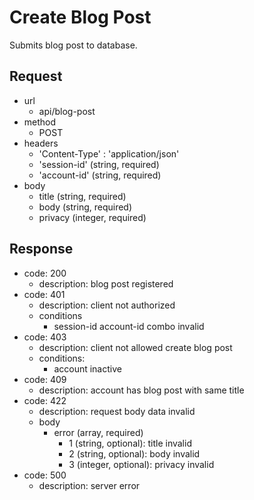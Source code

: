 # Create Blog Post
Submits blog post to database.

## Request
- url
  - api/blog-post
- method
  - POST
- headers
  - 'Content-Type' : 'application/json'
  - 'session-id' (string, required)
  - 'account-id' (string, required)
- body
  - title (string, required)
  - body (string, required)
  - privacy (integer, required)

## Response
- code: 200
  - description: blog post registered
- code: 401
  - description: client not authorized
  - conditions
    - session-id account-id combo invalid
- code: 403
  - description: client not allowed create blog post
  - conditions:
    - account inactive
- code: 409
  - description: account has blog post with same title
- code: 422
  - description: request body data invalid
  - body
    - error (array, required)
      - 1 (string, optional): title invalid
      - 2 (string, optional): body invalid
      - 3 (integer, optional): privacy invalid
- code: 500
  - description: server error
